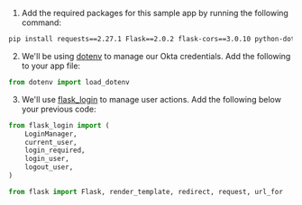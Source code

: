 1. Add the required packages for this sample app by running the following command:

```bash
pip install requests==2.27.1 Flask==2.0.2 flask-cors==3.0.10 python-dotenv==0.19.2 pyOpenSSL==22.0.0 Flask-Login==0.5.0
```

2. We'll be using [dotenv](https://pypi.org/project/python-dotenv/) to manage our Okta credentials. Add the following to your app file:

```python
from dotenv import load_dotenv
```

3. We'll use [flask_login](https://flask-login.readthedocs.io/en/latest/) to manage user actions. Add the following below your previous code:

```python
from flask_login import (
    LoginManager,
    current_user,
    login_required,
    login_user,
    logout_user,
)

from flask import Flask, render_template, redirect, request, url_for
```
